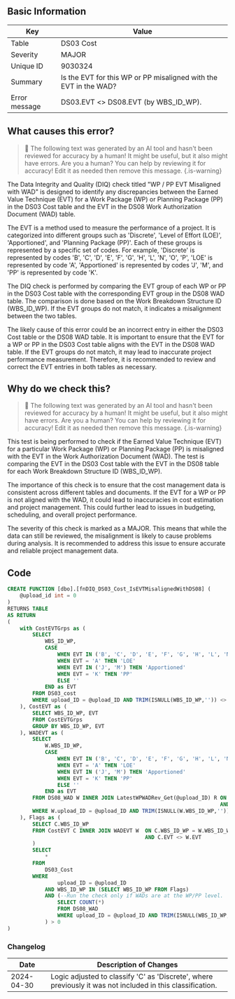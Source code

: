 ## Basic Information
| Key         | Value          |
|-------------|----------------|
| Table       | DS03 Cost |
| Severity    | MAJOR |
| Unique ID   | 9030324   |
| Summary     | Is the EVT for this WP or PP misaligned with the EVT in the WAD? |
| Error message | DS03.EVT <> DS08.EVT (by WBS_ID_WP). |

## What causes this error?

> :robot: The following text was generated by an AI tool and hasn't been reviewed for accuracy by a human! It might be useful, but it also might have errors. Are you a human? You can help by reviewing it for accuracy! Edit it as needed then remove this message.
{.is-warning}

The Data Integrity and Quality (DIQ) check titled "WP / PP EVT Misaligned with WAD" is designed to identify any discrepancies between the Earned Value Technique (EVT) for a Work Package (WP) or Planning Package (PP) in the DS03 Cost table and the EVT in the DS08 Work Authorization Document (WAD) table. 

The EVT is a method used to measure the performance of a project. It is categorized into different groups such as 'Discrete', 'Level of Effort (LOE)', 'Apportioned', and 'Planning Package (PP)'. Each of these groups is represented by a specific set of codes. For example, 'Discrete' is represented by codes 'B', 'C', 'D', 'E', 'F', 'G', 'H', 'L', 'N', 'O', 'P', 'LOE' is represented by code 'A', 'Apportioned' is represented by codes 'J', 'M', and 'PP' is represented by code 'K'.

The DIQ check is performed by comparing the EVT group of each WP or PP in the DS03 Cost table with the corresponding EVT group in the DS08 WAD table. The comparison is done based on the Work Breakdown Structure ID (WBS_ID_WP). If the EVT groups do not match, it indicates a misalignment between the two tables.

The likely cause of this error could be an incorrect entry in either the DS03 Cost table or the DS08 WAD table. It is important to ensure that the EVT for a WP or PP in the DS03 Cost table aligns with the EVT in the DS08 WAD table. If the EVT groups do not match, it may lead to inaccurate project performance measurement. Therefore, it is recommended to review and correct the EVT entries in both tables as necessary.
## Why do we check this?

> :robot: The following text was generated by an AI tool and hasn't been reviewed for accuracy by a human! It might be useful, but it also might have errors. Are you a human? You can help by reviewing it for accuracy! Edit it as needed then remove this message.
{.is-warning}

This test is being performed to check if the Earned Value Technique (EVT) for a particular Work Package (WP) or Planning Package (PP) is misaligned with the EVT in the Work Authorization Document (WAD). The test is comparing the EVT in the DS03 Cost table with the EVT in the DS08 table for each Work Breakdown Structure ID (WBS_ID_WP).

The importance of this check is to ensure that the cost management data is consistent across different tables and documents. If the EVT for a WP or PP is not aligned with the WAD, it could lead to inaccuracies in cost estimation and project management. This could further lead to issues in budgeting, scheduling, and overall project performance.

The severity of this check is marked as a MAJOR. This means that while the data can still be reviewed, the misalignment is likely to cause problems during analysis. It is recommended to address this issue to ensure accurate and reliable project management data.
## Code

```sql
CREATE FUNCTION [dbo].[fnDIQ_DS03_Cost_IsEVTMisalignedWithDS08] (
	@upload_id int = 0
)
RETURNS TABLE
AS RETURN
(
	with CostEVTGrps as (
		SELECT 
			WBS_ID_WP,
			CASE
				WHEN EVT IN ('B', 'C', 'D', 'E', 'F', 'G', 'H', 'L', 'N', 'O', 'P') THEN 'Discrete'
				WHEN EVT = 'A' THEN 'LOE'
				WHEN EVT IN ('J', 'M') THEN 'Apportioned'
				WHEN EVT = 'K' THEN 'PP'
				ELSE ''
			END as EVT
		FROM DS03_cost
		WHERE upload_ID = @upload_ID AND TRIM(ISNULL(WBS_ID_WP,'')) <> ''
	), CostEVT as (
		SELECT WBS_ID_WP, EVT
		FROM CostEVTGrps
		GROUP BY WBS_ID_WP, EVT
	), WADEVT as (
		SELECT 
			W.WBS_ID_WP, 
			CASE
				WHEN EVT IN ('B', 'C', 'D', 'E', 'F', 'G', 'H', 'L', 'N', 'O', 'P') THEN 'Discrete'
				WHEN EVT = 'A' THEN 'LOE'
				WHEN EVT IN ('J', 'M') THEN 'Apportioned'
				WHEN EVT = 'K' THEN 'PP'
				ELSE ''
			END as EVT
		FROM DS08_WAD W INNER JOIN LatestWPWADRev_Get(@upload_ID) R ON W.WBS_ID_WP = R.WBS_ID_WP 
																	AND W.auth_PM_date = R.PMAuth
		WHERE W.upload_ID = @upload_ID AND TRIM(ISNULL(W.WBS_ID_WP,'')) <> ''
	), Flags as (
		SELECT C.WBS_ID_WP
		FROM CostEVT C INNER JOIN WADEVT W 	ON C.WBS_ID_WP = W.WBS_ID_WP
											AND C.EVT <> W.EVT
		)
		SELECT 
			* 
		FROM 
			DS03_Cost
		WHERE
				upload_ID = @upload_ID
			AND WBS_ID_WP IN (SELECT WBS_ID_WP FROM Flags)
			AND (--Run the check only if WADs are at the WP/PP level.
				SELECT COUNT(*) 
				FROM DS08_WAD 
				WHERE upload_ID = @upload_ID AND TRIM(ISNULL(WBS_ID_WP,'')) <> ''
			) > 0
)
```

### Changelog

| Date       | Description of Changes   |
| ---------- | ------------------------ |
| 2024-04-30 | Logic adjusted to classify 'C' as 'Discrete', where previously it was not included in this classification. |

